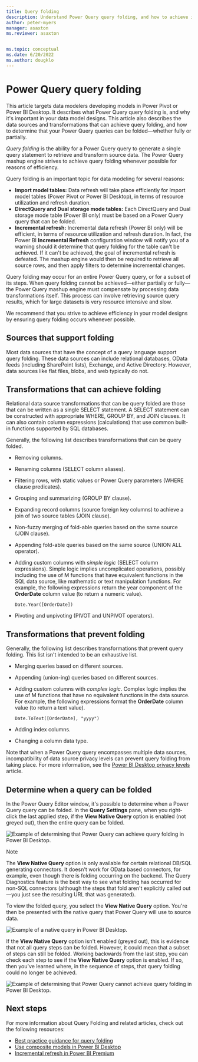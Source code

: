 ```yaml
---
title: Query folding
description: Understand Power Query query folding, and how to achieve it.
author: peter-myers
manager: asaxton
ms.reviewer: asaxton


ms.topic: conceptual
ms.date: 6/20/2022
ms.author: dougklo
---
```


# Power Query query folding

This article targets data modelers developing models in Power Pivot or Power BI Desktop. It describes what Power Query query folding is, and why it's important in your data model designs. This article also describes the data sources and transformations that can achieve query folding, and how to determine that your Power Query queries can be folded—whether fully or partially.

_Query folding_ is the ability for a Power Query query to generate a single query statement to retrieve and transform source data. The Power Query mashup engine strives to achieve query folding whenever possible for reasons of efficiency.

Query folding is an important topic for data modeling for several reasons:

- **Import model tables:** Data refresh will take place efficiently for Import model tables (Power Pivot or Power BI Desktop), in terms of resource utilization and refresh duration.
- **DirectQuery and Dual storage mode tables:** Each DirectQuery and Dual storage mode table (Power BI only) must be based on a Power Query query that can be folded.
- **Incremental refresh:** Incremental data refresh (Power BI only) will be efficient, in terms of resource utilization and refresh duration. In fact, the Power BI **Incremental Refresh** configuration window will notify you of a warning should it determine that query folding for the table can't be achieved. If it can't be achieved, the goal of incremental refresh is defeated. The mashup engine would then be required to retrieve all source rows, and then apply filters to determine incremental changes.

Query folding may occur for an entire Power Query query, or for a subset of its steps. When query folding cannot be achieved—either partially or fully—the Power Query mashup engine must compensate by processing data transformations itself. This process can involve retrieving source query results, which for large datasets is very resource intensive and slow.

We recommend that you strive to achieve efficiency in your model designs by ensuring query folding occurs whenever possible.

## Sources that support folding

Most data sources that have the concept of a query language support query folding. These data sources can include relational databases, OData feeds (including SharePoint lists), Exchange, and Active Directory. However, data sources like flat files, blobs, and web typically do not.

## Transformations that can achieve folding

Relational data source transformations that can be query folded are those that can be written as a single SELECT statement. A SELECT statement can be constructed with appropriate WHERE, GROUP BY, and JOIN clauses. It can also contain column expressions (calculations) that use common built-in functions supported by SQL databases.

Generally, the following list describes transformations that can be query folded.

- Removing columns.
- Renaming columns (SELECT column aliases).
- Filtering rows, with static values or Power Query parameters (WHERE clause predicates).
- Grouping and summarizing (GROUP BY clause).
- Expanding record columns (source foreign key columns) to achieve a join of two source tables (JOIN clause).
- Non-fuzzy merging of fold-able queries based on the same source (JOIN clause).
- Appending fold-able queries based on the same source (UNION ALL operator).
- Adding custom columns with _simple logic_ (SELECT column expressions). Simple logic implies uncomplicated operations, possibly including the use of M functions that have equivalent functions in the SQL data source, like mathematic or text manipulation functions. For example, the following expressions return the year component of the **OrderDate** column value (to return a numeric value).

    ```powerquery-m
    Date.Year([OrderDate])
    ```

- Pivoting and unpivoting (PIVOT and UNPIVOT operators).

## Transformations that prevent folding

Generally, the following list describes transformations that prevent query folding. This list isn't intended to be an exhaustive list.

- Merging queries based on different sources.
- Appending (union-ing) queries based on different sources.
- Adding custom columns with _complex logic_. Complex logic implies the use of M functions that have no equivalent functions in the data source. For example, the following expressions format the **OrderDate** column value (to return a text value).

    ```powerquery-m
    Date.ToText([OrderDate], "yyyy")
    ```

- Adding index columns.
- Changing a column data type.

Note that when a Power Query query encompasses multiple data sources, incompatibility of data source privacy levels can prevent query folding from taking place. For more information, see the [Power BI Desktop privacy levels](/power-bi/desktop-privacy-levels) article.

## Determine when a query can be folded

In the Power Query Editor window, it's possible to determine when a Power Query query can be folded. In the **Query Settings** pane, when you right-click the last applied step, if the **View Native Query** option is enabled (not greyed out), then the entire query can be folded.

![Example of determining that Power Query can achieve query folding in Power BI Desktop.](media/power-query-folding/query-folding-example.png)

>[!Note]
> The **View Native Query** option is only available for certain relational DB/SQL generating connectors. It doesn't work for OData based connectors, for example, even though there is folding occurring on the backend. The Query Diagnostics feature is the best way to see what folding has occurred for non-SQL connectors (although the steps that fold aren't explicitly called out&mdash;you just see the resulting URL that was generated).

To view the folded query, you select the **View Native Query** option. You're then be presented with the native query that Power Query will use to source data.

![Example of a native query in Power BI Desktop.](media/power-query-folding/native-query-example.png)

If the **View Native Query** option isn't enabled (greyed out), this is evidence that not all query steps can be folded. However, it could mean that a subset of steps can still be folded. Working backwards from the last step, you can check each step to see if the **View Native Query** option is enabled. If so, then you've learned where, in the sequence of steps, that query folding could no longer be achieved.

![Example of determining that Power Query cannot achieve query folding in Power BI Desktop.](media/power-query-folding/query-folding-not-example.png)

## Next steps

For more information about Query Folding and related articles, check out the following resources:

- [Best practice guidance for query folding](/power-bi/guidance/power-query-folding)
- [Use composite models in Power BI Desktop](/power-bi/desktop-composite-models)
- [Incremental refresh in Power BI Premium](/power-bi/service-premium-incremental-refresh)
